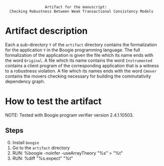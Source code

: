                       Artifact for the manuscript: 
      Checking Robustness Between Weak Transactional Consistency Models


# Artifact description 

Each a sub-directory ```Y``` of the ```artifact``` directory contains 
the formalization for the application ```Y``` in the Boogie programming language. 
The full formalization of the application is given the file which its name 
ends with the word ```Original```.
A file which its name contains the word ```Instrumented``` contains 
a client program of the corresponding application that is a witness 
to a robustness violation. 
A file which its names ends with the word ```Cmover``` contains 
the movers checking necessary for building the commutativity 
dependency graph.

# How to test the artifact
 
NOTE:  Tested with Boogie program verifier version 2.4.1.10503.

## Steps

  0. Install ```boogie``` 
  1. Go to the ```artifact``` directory
  2. RUN: %boogie -noinfer -useArrayTheory "%s" > "%t"
  3. RUN: %diff "%s.expect" "%t"
